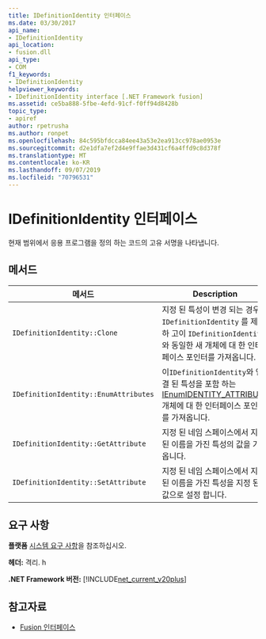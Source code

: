 ```yaml
---
title: IDefinitionIdentity 인터페이스
ms.date: 03/30/2017
api_name:
- IDefinitionIdentity
api_location:
- fusion.dll
api_type:
- COM
f1_keywords:
- IDefinitionIdentity
helpviewer_keywords:
- IDefinitionIdentity interface [.NET Framework fusion]
ms.assetid: ce5ba888-5fbe-4efd-91cf-f0ff94d8428b
topic_type:
- apiref
author: rpetrusha
ms.author: ronpet
ms.openlocfilehash: 84c595bfdcca84ee43a53e2ea913cc978ae0953e
ms.sourcegitcommit: d2e1dfa7ef2d4e9ffae3d431cf6a4ffd9c8d378f
ms.translationtype: MT
ms.contentlocale: ko-KR
ms.lasthandoff: 09/07/2019
ms.locfileid: "70796531"
---
```

# <a name="idefinitionidentity-interface"></a>IDefinitionIdentity 인터페이스
현재 범위에서 응용 프로그램을 정의 하는 코드의 고유 서명을 나타냅니다.  
  
## <a name="methods"></a>메서드  
  
|메서드|Description|  
|------------|-----------------|  
|`IDefinitionIdentity::Clone`|지정 된 특성이 변경 되는 경우 `IDefinitionIdentity` 를 제외 하 고이 `IDefinitionIdentity`와 동일한 새 개체에 대 한 인터페이스 포인터를 가져옵니다.|  
|`IDefinitionIdentity::EnumAttributes`|이`IDefinitionIdentity`와 연결 된 특성을 포함 하는 [IEnumIDENTITY_ATTRIBUTE](ienumidentity-attribute-interface.md) 개체에 대 한 인터페이스 포인터를 가져옵니다.|  
|`IDefinitionIdentity::GetAttribute`|지정 된 네임 스페이스에서 지정 된 이름을 가진 특성의 값을 가져옵니다.|  
|`IDefinitionIdentity::SetAttribute`|지정 된 네임 스페이스에서 지정 된 이름을 가진 특성을 지정 된 값으로 설정 합니다.|  
  
## <a name="requirements"></a>요구 사항  
 **플랫폼** [시스템 요구 사항](../../get-started/system-requirements.md)을 참조하십시오.  
  
 **헤더:** 격리. h  
  
 **.NET Framework 버전:** [!INCLUDE[net_current_v20plus](../../../../includes/net-current-v20plus-md.md)]  
  
## <a name="see-also"></a>참고자료

- [Fusion 인터페이스](fusion-interfaces.md)
